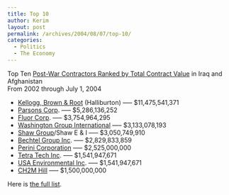 ```yaml
---
title: Top 10
author: Kerim
layout: post
permalink: /archives/2004/08/07/top-10/
categories:
  - Politics
  - The Economy
---
```

Top Ten <a href="http://www.publicintegrity.org/wow/resources.aspx?act=total" onclick="_gaq.push(['_trackEvent', 'outbound-article', 'http://www.publicintegrity.org/wow/resources.aspx?act=total', 'Post-War Contractors Ranked by Total Contract Value']);" >Post-War Contractors Ranked by Total Contract Value</a> in Iraq and Afghanistan  
From 2002 through July 1, 2004

  * <a href="http://www.publicintegrity.org/wow/bio.aspx?act=pro&#038;ddlC=31" onclick="_gaq.push(['_trackEvent', 'outbound-article', 'http://www.publicintegrity.org/wow/bio.aspx?act=pro&ddlC=31', 'Kellogg, Brown & Root']);" >Kellogg, Brown & Root</a> (Halliburton) &#8212;&#8211; $11,475,541,371
  * <a href="http://www.publicintegrity.org/wow/bio.aspx?act=pro&#038;ddlC=44" onclick="_gaq.push(['_trackEvent', 'outbound-article', 'http://www.publicintegrity.org/wow/bio.aspx?act=pro&ddlC=44', 'Parsons Corp']);" >Parsons Corp</a>. &#8212;&#8211; $5,286,136,252
  * <a href="http://www.publicintegrity.org/wow/bio.aspx?act=pro&#038;ddlC=21" onclick="_gaq.push(['_trackEvent', 'outbound-article', 'http://www.publicintegrity.org/wow/bio.aspx?act=pro&ddlC=21', 'Fluor Corp']);" >Fluor Corp</a>. &#8212;&#8211; $3,754,964,295
  * <a href="http://www.publicintegrity.org/wow/bio.aspx?act=pro&#038;ddlC=65" onclick="_gaq.push(['_trackEvent', 'outbound-article', 'http://www.publicintegrity.org/wow/bio.aspx?act=pro&ddlC=65', 'Washington Group International']);" >Washington Group International</a> &#8212;&#8211; $3,133,078,193
  * <a href="http://www.publicintegrity.org/wow/bio.aspx?act=pro&#038;ddlC=88" onclick="_gaq.push(['_trackEvent', 'outbound-article', 'http://www.publicintegrity.org/wow/bio.aspx?act=pro&ddlC=88', 'Shaw Group']);" >Shaw Group</a>/Shaw E & I &#8212;&#8211; $3,050,749,910
  * <a href="http://www.publicintegrity.org/wow/bio.aspx?act=pro&#038;ddlC=6" onclick="_gaq.push(['_trackEvent', 'outbound-article', 'http://www.publicintegrity.org/wow/bio.aspx?act=pro&ddlC=6', 'Bechtel Group Inc']);" >Bechtel Group Inc</a>. &#8212;&#8211; $2,829,833,859
  * <a href="http://www.publicintegrity.org/wow/bio.aspx?act=pro&#038;ddlC=45" onclick="_gaq.push(['_trackEvent', 'outbound-article', 'http://www.publicintegrity.org/wow/bio.aspx?act=pro&ddlC=45', 'Perini Corporation']);" >Perini Corporation</a> &#8212;&#8211; $2,525,000,000
  * <a href="http://www.publicintegrity.org/wow/bio.aspx?act=pro&#038;ddlC=71" onclick="_gaq.push(['_trackEvent', 'outbound-article', 'http://www.publicintegrity.org/wow/bio.aspx?act=pro&ddlC=71', 'Tetra Tech Inc']);" >Tetra Tech Inc</a>. &#8212;&#8211; $1,541,947,671
  * <a href="http://www.publicintegrity.org/wow/bio.aspx?act=pro&#038;ddlC=63" onclick="_gaq.push(['_trackEvent', 'outbound-article', 'http://www.publicintegrity.org/wow/bio.aspx?act=pro&ddlC=63', 'USA Environmental Inc']);" >USA Environmental Inc</a>. &#8212;&#8211; $1,541,947,671
  * <a href="http://www.publicintegrity.org/wow/bio.aspx?act=pro&#038;ddlC=93" onclick="_gaq.push(['_trackEvent', 'outbound-article', 'http://www.publicintegrity.org/wow/bio.aspx?act=pro&ddlC=93', 'CH2M Hill']);" >CH2M Hill</a> &#8212;&#8211; $1,500,000,000

Here is <a href="http://www.publicintegrity.org/wow/resources.aspx?act=total" onclick="_gaq.push(['_trackEvent', 'outbound-article', 'http://www.publicintegrity.org/wow/resources.aspx?act=total', 'the full list']);" >the full list</a>.


